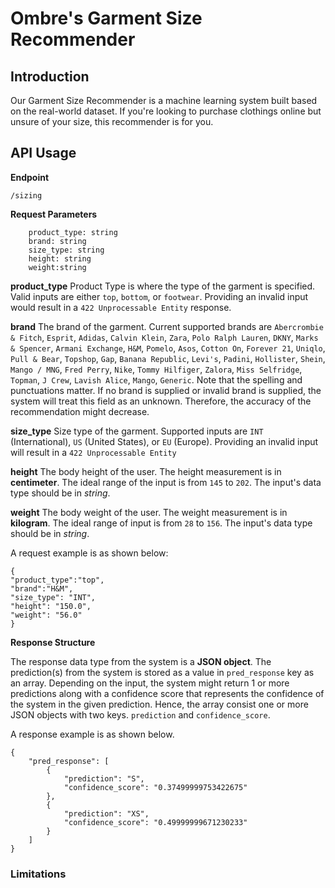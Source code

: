# Ombre's Garment Size Recommender
## Introduction
Our Garment Size Recommender is a machine learning system built based on the real-world dataset. If you're looking to purchase clothings online but unsure of your size, this recommender is for you.


## API Usage

**Endpoint**
``` 
/sizing 
```
**Request Parameters**
``` 
    product_type: string
    brand: string
    size_type: string
    height: string
    weight:string
```

**product_type**
Product Type is where the type of the garment is specified. Valid inputs are either ```top```, ```bottom```, or ```footwear```. Providing an invalid input would result in a ``` 422 Unprocessable Entity ``` response.

**brand**
The brand of the garment. Current supported brands are ```Abercrombie & Fitch```, ```Esprit```, ```Adidas```, ```Calvin Klein```, ```Zara```, ```Polo Ralph Lauren```, ```DKNY```, ```Marks & Spencer```, ```Armani Exchange```, ```H&M```, ```Pomelo```, ```Asos```, ```Cotton On```, ```Forever 21```, ```Uniqlo```, ```Pull & Bear```, ```Topshop```, ```Gap```, ```Banana Republic```, ```Levi's```, ```Padini```, ```Hollister```, ```Shein```, ```Mango / MNG```, ```Fred Perry```, ```Nike```, ```Tommy Hilfiger```, ```Zalora```, ```Miss Selfridge```, ```Topman```, ```J Crew```, ```Lavish Alice```, ```Mango```, ```Generic```. Note that the spelling and punctuations matter. If no brand is supplied or invalid brand is supplied, the system will treat this field as an unknown. Therefore, the accuracy of the recommendation might decrease.

**size_type**
Size type of the garment. Supported inputs are ```INT``` (International), ```US``` (United States), or ```EU``` (Europe). Providing an invalid input will result in a ``` 422 Unprocessable Entity ```

**height**
The body height of the user. The height measurement is in **centimeter**. The ideal range of the input is from ```145``` to ```202```. The input's data type should be in _string_.

**weight**
The body weight of the user. The weight measurement is in **kilogram**. The ideal range of input is from ```28``` to ```156```. The input's data type should be in _string_.

A request example is as shown below:
```
{
"product_type":"top", 
"brand":"H&M",
"size_type": "INT",
"height": "150.0",
"weight": "56.0"
}
```

**Response Structure**

The response data type from the system is a **JSON object**. The prediction(s) from the system is stored as a value in ```pred_response``` key as an array. Depending on the input, the system might return 1 or more predictions along with a confidence score that represents the confidence of the system in the given prediction. Hence, the array consist one or more JSON objects with two keys. ```prediction``` and ```confidence_score```. 

A response example is as shown below.
```
{
    "pred_response": [
        {
            "prediction": "S",
            "confidence_score": "0.37499999753422675"
        },
        {
            "prediction": "XS",
            "confidence_score": "0.49999999671230233"
        }
    ]
}
```
### Limitations





